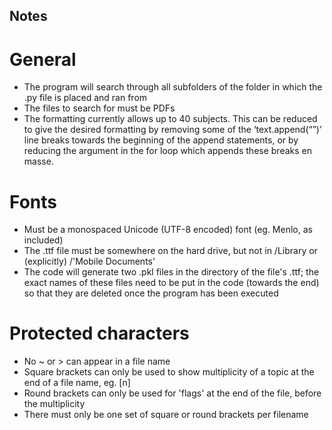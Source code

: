 ## Notes


# General
* The program will search through all subfolders of the folder in which the .py file is placed and ran from
* The files to search for must be PDFs
* The formatting currently allows up to 40 subjects. This can be reduced to give the desired formatting by removing some of the ‘text.append(“”)’ line breaks towards the beginning of the append statements, or by reducing the argument in the for loop which appends these breaks en masse.

# Fonts
* Must be a monospaced Unicode (UTF-8 encoded) font (eg. Menlo, as included)
* The .ttf file must be somewhere on the hard drive, but not in /Library or (explicitly) /'Mobile Documents'
* The code will generate two .pkl files in the directory of the file's .ttf; the exact names of these files need to be put in the code (towards the end) so that they are deleted once the program has been executed

# Protected characters
* No ~ or > can appear in a file name
* Square brackets can only be used to show multiplicity of a topic at the end of a file name, eg. [n]
* Round brackets can only be used for 'flags' at the end of the file, before the multiplicity
* There must only be one set of square or round brackets per filename
